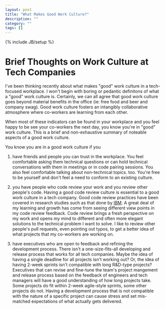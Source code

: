 ```yaml
---
layout: post
title: "What Makes Good Work Culture?"
description: ""
category: ""
tags: []
---
```

{% include JB/setup %}


Brief Thoughts on Work Culture at Tech Companies
================================================

I've been thinking recently about what makes "good" work culture in a tech-focused workplace. I won't begin with boring or pedantic definitons of what a "good" work culture is. Certainly, we can all agree that good work culture goes beyond material benefits in the office (ie: free food and beer and company swag). Good work culture fosters an intangibly collaborative atmosphere where co-workers are learning from each other.

When most of these indicators can be found in your workplace and you feel happy to be see your co-workers the next day, you know you're in "good" work culture. This is a brief and non-exhaustive summary of noteable aspects of a good work culture.

You know you are in a good work culture if you

1. have friends and people you can trust in the workplace. You feel comfortable asking them technical questions or can hold technical conversations with them in meetings or in code pairing sessions. You also feel comfortable talking about non-technical topics. too. You're free to be yourself and don't feel a need to conform to an existing culture.

2. you have people who code review your work and you review other people's code. Having a good code review culture is essential to a good work culture in a tech company. Good code review practices have been covered in research studies such as that done by [IBM](http://www.ibm.com/developerworks/rational/library/11-proven-practices-for-peer-review/). A great deal of my learning and growth has come from seeing different view points in my code review feedback. Code review brings a fresh perspective on my work and opens my mind to different and often more elegant solutions to the technical problem I want to solve. I like to review other people's pull requests, even pointing out typos, to get a better idea of what projects that my co-workers are working on.

3. have executives who are open to feedback and refining the development process. There isn't a one-size-fits-all developing and release process that works for all tech companies. Maybe the idea of having a single deadline for all projects isn't working out? Or, the idea of having 2-week sprints isn't compatible with long R&D-type projects? Executives that can revise and fine-tune the team's project mangement and release process based on the feedback of engineers and tech managers will have a good understanding of how long projects take. Some projects do fit within 2-week agile-style sprints, some other projects do not. Having a development process that is not compatible with the nature of a specific project can cause stress and set mis-matched expectations of what actually gets delivered.

